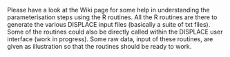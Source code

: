 Please have a look at the Wiki page for some help in understanding the parameterisation steps 
using the R routines. All the R routines are there to generate the various DISPLACE input files (basically a suite of txt files). 
Some of the routines could also be directly called within the DISPLACE user interface 
(work in progress). Some raw data, input of these routines, are given as illustration so that the routines should be ready to work.